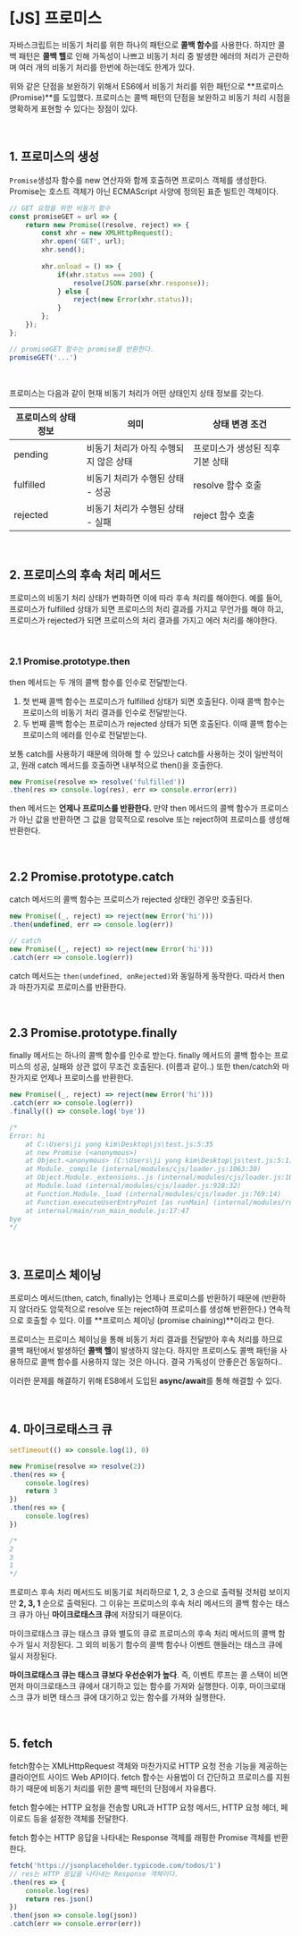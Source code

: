 # [JS] 프로미스

자바스크립트는 비동기 처리를 위한 하나의 패턴으로 **콜백 함수**를 사용한다. 하지만 콜백 패턴은 **콜백 헬**로 인해 가독성이 나쁘고 비동기 처리 중 발생한 에러의 처리가 곤란하며 여러 개의 비동기 처리를 한번에 하는데도 한계가 있다.

위와 같은 단점을 보완하기 위해서 ES6에서 비동기 처리를 위한 패턴으로 **프로미스(Promise)**를 도입했다. 프로미스는 콜백 패턴의 단점을 보완하고 비동기 처리 시점을 명확하게 표현할 수 있다는 장점이 있다.

<br>

## 1. 프로미스의 생성

`Promise`생성자 함수를 new 연산자와 함께 호출하면 프로미스 객체를 생성한다. Promise는 호스트 객체가 아닌 ECMAScript 사양에 정의된 표준 빌트인 객체이다.

```javascript
// GET 요청을 위한 비동기 함수
const promiseGET = url => {
    return new Promise((resolve, reject) => {
        const xhr = new XMLHttpRequest();
        xhr.open('GET', url);
        xhr.send();
        
        xhr.onload = () => {
            if(xhr.status === 200) {
                resolve(JSON.parse(xhr.response));
            } else {
                reject(new Error(xhr.status));
            }
        };
    });
};

// promiseGET 함수는 promise를 반환한다.
promiseGET('...')
```

<br>

프로미스는 다음과 같이 현재 비동기 처리가 어떤 상태인지 상태 정보를 갖는다.

| 프로미스의 상태 정보 | 의미                                  | 상태 변경 조건                   |
| -------------------- | ------------------------------------- | -------------------------------- |
| pending              | 비동기 처리가 아직 수행되지 않은 상태 | 프로미스가 생성된 직후 기본 상태 |
| fulfilled            | 비동기 처리가 수행된 상태 - 성공      | resolve 함수 호출                |
| rejected             | 비동기 처리가 수행된 상태 - 실패      | reject 함수 호출                 |

<br>

## 2. 프로미스의 후속 처리 메서드

프로미스의 비동기 처리 상태가 변화하면 이에 따라 후속 처리를 해야한다. 예를 들어, 프로미스가 fulfilled 상태가 되면 프로미스의 처리 결과를 가지고 무언가를 해야 하고, 프로미스가 rejected가 되면 프로미스의 처리 결과를 가지고 에러 처리를 해야한다.

<br>

### 2.1 Promise.prototype.then

then 메서드는 두 개의 콜백 함수를 인수로 전달받는다.

1.  첫 번째 콜백 함수는 프로미스가 fulfilled 상태가 되면 호출된다. 이때 콜백 함수는 프로미스의 비동기 처리 결과를 인수로 전달받는다.
2. 두 번째 콜백 함수는 프로미스가 rejected 상태가 되면 호출된다. 이때 콜백 함수는 프로미스의 에러를 인수로 전달받는다.

보통 catch를 사용하기 때문에 의아해 할 수 있으나 catch를 사용하는 것이 일반적이고, 원래 catch 메서드를 호출하면 내부적으로 then()을 호출한다.

```javascript
new Promise(resolve => resolve('fulfilled'))
.then(res => console.log(res), err => console.error(err))
```

then 메서드는 **언제나 프로미스를 반환한다.** 만약 then 메서드의 콜백 함수가 프로미스가 아닌 값을 반환하면 그 값을 암묵적으로 resolve 또는 reject하여 프로미스를 생성해 반환한다.

<br>

## 2.2 Promise.prototype.catch

catch 메서드의 콜백 함수는 프로미스가 rejected 상태인 경우만 호출된다.

```javascript
new Promise((_, reject) => reject(new Error('hi')))
.then(undefined, err => console.log(err))

// catch
new Promise((_, reject) => reject(new Error('hi')))
.catch(err => console.log(err))
```

catch 메서드는 `then(undefined, onRejected)`와 동일하게 동작한다. 따라서 then과 마찬가지로 프로미스를 반환한다.

<br>

## 2.3 Promise.prototype.finally

finally 메서드는 하나의 콜백 함수를 인수로 받는다. finally 메서드의 콜백 함수는 프로미스의 성공, 실패와 상관 없이 무조건 호출된다. (이름과 같이..) 또한 then/catch와 마찬가지로 언제나 프로미스를 반환한다.

```javascript
new Promise((_, reject) => reject(new Error('hi')))
.catch(err => console.log(err))
.finally(() => console.log('bye'))

/*
Error: hi
    at C:\Users\ji yong kim\Desktop\js\test.js:5:35
    at new Promise (<anonymous>)
    at Object.<anonymous> (C:\Users\ji yong kim\Desktop\js\test.js:5:1)
    at Module._compile (internal/modules/cjs/loader.js:1063:30)
    at Object.Module._extensions..js (internal/modules/cjs/loader.js:1092:10)
    at Module.load (internal/modules/cjs/loader.js:928:32)
    at Function.Module._load (internal/modules/cjs/loader.js:769:14)
    at Function.executeUserEntryPoint [as runMain] (internal/modules/run_main.js:72:12)
    at internal/main/run_main_module.js:17:47
bye
*/
```

<br>

## 3. 프로미스 체이닝

프로미스 메서드(then, catch, finally)는 언제나 프로미스를 반환하기 때문에 (반환하지 않더라도 암묵적으로 resolve 또는 reject하여 프로미스를 생성해 반환한다.) 연속적으로 호출할 수 있다. 이를 **프로미스 체이닝 (promise chaining)**이라고 한다.

프로미스는 프로미스 체이닝을 통해 비동기 처리 결과를 전달받아 후속 처리를 하므로 콜백 패턴에서 발생하던 **콜백 헬**이 발생하지 않는다. 하지만 프로미스도 콜백 패턴을 사용하므로 콜백 함수를 사용하지 않는 것은 아니다. 결국 가독성이 안좋은건 동일하다..

이러한 문제를 해결하기 위해 ES8에서 도입된 **async/await**를 통해 해결할 수 있다.

<br>

## 4. 마이크로태스크 큐

```javascript
setTimeout(() => console.log(1), 0)

new Promise(resolve => resolve(2))
.then(res => {
    console.log(res)
    return 3
})
.then(res => {
    console.log(res)
})

/*
2
3
1
*/
```

프로미스 후속 처리 메서드도 비동기로 처리하므로 1, 2, 3 순으로 출력될 것처럼 보이지만 **2, 3, 1** 순으로 출력된다. 그 이유는 프로미스의 후속 처리 메서드의 콜백 함수는 태스크 큐가 아닌 **마이크로태스크 큐**에 저장되기 때문이다.

마이크로태스크 큐는 태스크 큐와 별도의 큐로 프로미스의 후속 처리 메서드의 콜백 함수가 일시 저장된다. 그 외의 비동기 함수의 콜백 함수나 이벤트 핸들러는 태스크 큐에 일시 저장된다.

**마이크로태스크 큐는 태스크 큐보다 우선순위가 높다**. 즉, 이벤트 루프는 콜 스택이 비면 먼저 마이크로태스크 큐에서 대기하고 있는 함수를 가져와 실행한다. 이후, 마이크로태스크 큐가 비면 태스크 큐에 대기하고 있는 함수를 가져와 실행한다.

<br>

## 5. fetch

fetch함수는 XMLHttpRequest 객체와 마찬가지로 HTTP 요청 전송 기능을 제공하는 클라이언트 사이드 Web API이다. fetch 함수는 사용법이 더 간단하고 프로미스를 지원하기 때문에 비동기 처리를 위한 콜백 패턴의 단점에서 자유롭다.

fetch 함수에는 HTTP 요청을 전송할 URL과 HTTP 요청 메서드, HTTP 요청 헤더, 페이로드 등을 설정한 객체를 전달한다.

fetch 함수는 HTTP 응답을 나타내는 Response 객체를 래핑한 Promise 객체를 반환한다.

```javascript
fetch('https://jsonplaceholder.typicode.com/todos/1')
// res는 HTTP 응답을 나타내는 Response 객체이다.
.then(res => {
    console.log(res)
    return res.json()
})
.then(json => console.log(json))
.catch(err => console.error(err))
```

